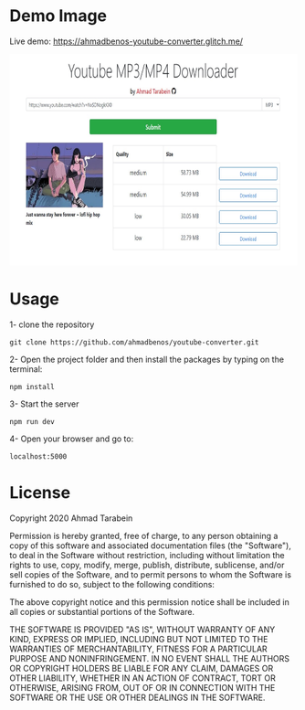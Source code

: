 <h1>Demo Image</h1> 

Live demo: https://ahmadbenos-youtube-converter.glitch.me/

<img src="demo.png" widt="400" height="370">

<h1>Usage</h1>

1- clone the repository

```
git clone https://github.com/ahmadbenos/youtube-converter.git
```
2- Open the project folder and then install the packages by typing on the terminal:

```
npm install
```
3- Start the server
```
npm run dev
```
4- Open your browser and go to: 
```
localhost:5000
```

<h1>License</h1>

Copyright 2020 Ahmad Tarabein

Permission is hereby granted, free of charge, to any person obtaining a copy of this software and associated documentation files (the "Software"), to deal in the Software without restriction, including without limitation the rights to use, copy, modify, merge, publish, distribute, sublicense, and/or sell copies of the Software, and to permit persons to whom the Software is furnished to do so, subject to the following conditions:

The above copyright notice and this permission notice shall be included in all copies or substantial portions of the Software.

THE SOFTWARE IS PROVIDED "AS IS", WITHOUT WARRANTY OF ANY KIND, EXPRESS OR IMPLIED, INCLUDING BUT NOT LIMITED TO THE WARRANTIES OF MERCHANTABILITY, FITNESS FOR A PARTICULAR PURPOSE AND NONINFRINGEMENT. IN NO EVENT SHALL THE AUTHORS OR COPYRIGHT HOLDERS BE LIABLE FOR ANY CLAIM, DAMAGES OR OTHER LIABILITY, WHETHER IN AN ACTION OF CONTRACT, TORT OR OTHERWISE, ARISING FROM, OUT OF OR IN CONNECTION WITH THE SOFTWARE OR THE USE OR OTHER DEALINGS IN THE SOFTWARE.
